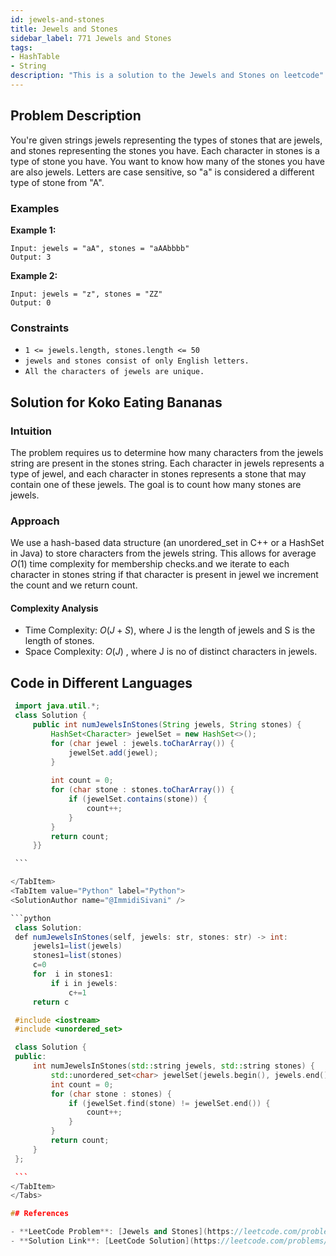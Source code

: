 ```yaml
---
id: jewels-and-stones
title: Jewels and Stones
sidebar_label: 771 Jewels and Stones
tags:
- HashTable
- String
description: "This is a solution to the Jewels and Stones on leetcode"
---
```


## Problem Description

You're given strings jewels representing the types of stones that are jewels, and stones representing the stones you have. Each character in stones is a type of stone you have. You want to know how many of the stones you have are also jewels.
Letters are case sensitive, so "a" is considered a different type of stone from "A".

 
### Examples

**Example 1:**
```
Input: jewels = "aA", stones = "aAAbbbb"
Output: 3
```

**Example 2:**
```
Input: jewels = "z", stones = "ZZ"
Output: 0

```



### Constraints
- `1 <= jewels.length, stones.length <= 50`
- `jewels and stones consist of only English letters.`
- `All the characters of jewels are unique.`


## Solution for Koko Eating Bananas
### Intuition
The problem requires us to determine how many characters from the jewels string are present in the stones string. Each character in jewels represents a type of jewel, and each character in stones represents a stone that may contain one of these jewels. The goal is to count how many stones are jewels.

### Approach
We use a hash-based data structure (an unordered_set in C++ or a HashSet in Java) to store characters from the jewels string. This allows for average $O(1)$ time complexity for membership checks.and we iterate to each character in stones string if that character is present in jewel we increment the count and we return count.


#### Complexity Analysis

 - Time Complexity: $O(J+S)$, where J is the length of jewels and S is the length of stones.
 - Space Complexity: $O(J)$ , where J is no of distinct characters in jewels.

## Code in Different Languages

<Tabs>
  <TabItem value="Java" label="Java">
  <SolutionAuthor name="@ImmidiSivani" />

   ```java
    import java.util.*;
    class Solution {
        public int numJewelsInStones(String jewels, String stones) {
            HashSet<Character> jewelSet = new HashSet<>();
            for (char jewel : jewels.toCharArray()) {
                jewelSet.add(jewel);
            }
            
            int count = 0;
            for (char stone : stones.toCharArray()) {
                if (jewelSet.contains(stone)) {
                    count++;
                }
            }
            return count;
        }}       
  
    ```

  </TabItem>
  <TabItem value="Python" label="Python">
  <SolutionAuthor name="@ImmidiSivani" /> 

   ```python
    class Solution:
    def numJewelsInStones(self, jewels: str, stones: str) -> int:
        jewels1=list(jewels)
        stones1=list(stones)
        c=0
        for  i in stones1:
            if i in jewels:
                c+=1
        return c

   ```
  </TabItem>
  <TabItem value="cpp" label="c++">
  <SolutionAuthor name="@ImmidiSivani" />

   ```cpp
    #include <iostream>
    #include <unordered_set>

    class Solution {
    public:
        int numJewelsInStones(std::string jewels, std::string stones) {
            std::unordered_set<char> jewelSet(jewels.begin(), jewels.end());
            int count = 0;
            for (char stone : stones) {
                if (jewelSet.find(stone) != jewelSet.end()) {
                    count++;
                }
            }
            return count;
        }
    };
   
    ```
  </TabItem>
</Tabs>

## References

- **LeetCode Problem**: [Jewels and Stones](https://leetcode.com/problems/jewels-and-stones/solutions/)
- **Solution Link**: [LeetCode Solution](https://leetcode.com/problems/jewels-and-stones/post-solution/?submissionId=1279731526) 
